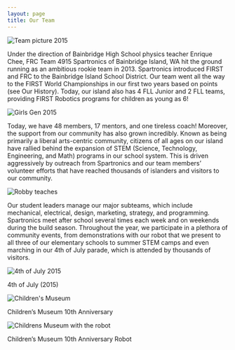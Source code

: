 ```yaml
---
layout: page
title: Our Team
---
```


<img src="{% link assets/images/2015-team-picture.png %}" alt="Team picture 2015"/>

Under the direction of Bainbridge High School physics teacher Enrique Chee, FRC Team 4915 Spartronics of Bainbridge Island, WA hit the ground running as an ambitious rookie team in 2013. Spartronics introduced FIRST and FRC to the Bainbridge Island School District. Our team went all the way to the FIRST World Championships in our first two years based on points (see Our History). Today, our island also has 4 FLL Junior and 2 FLL teams, providing FIRST Robotics programs for children as young as 6!

<img src="{% link assets/images/2015-girls-gen.png %}" alt="Girls Gen 2015"/>

Today, we have 48 members, 17 mentors, and one tireless coach! Moreover, the support from our community has also grown incredibly. Known as being primarily a liberal arts-centric community, citizens of all ages on our island have rallied behind the expansion of STEM (Science, Technology, Engineering, and Math) programs in our school system. This is driven aggressively by outreach from Spartronics and our team members’ volunteer efforts that have reached thousands of islanders and visitors to our community.

<img src="{% link assets/images/2014-eagle-harbor-books-robby.jpg %}" alt="Robby teaches"/>

Our student leaders manage our major subteams, which include mechanical, electrical, design, marketing, strategy, and programming. Spartronics meet after school several times each week and on weekends during the build season. Throughout the year, we participate in a plethora of community events, from demonstrations with our robot that we present to all three of our elementary schools to summer STEM camps and even marching in our 4th of July parade, which is attended by thousands of visitors.

<img src="{% link assets/images/2015-fourth-of-july.jpg %}" alt="4th of July 2015"/>

4th of July (2015)

<img src="{% link assets/images/2014-childrens-museum-cleo.jpg %}" alt="Children's Museum"/>

Children’s Museum 10th Anniversary

<img src="{% link assets/images/2014-childrens-museum-robot.jpg %}" alt="Childrens Museum with the robot"/>

Children’s Museum 10th Anniversary Robot

